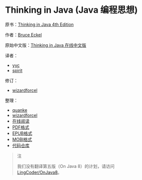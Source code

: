# Thinking in Java \(Java 编程思想\)

原书：[Thinking in Java 4th Edition](http://mindview.net/Books/TIJ4)

作者：[Bruce Eckel](http://www.mindviewinc.com/Index.php)

原始中文版：[Thinking in Java 在线中文版](http://www.yq1012.com/ThinkingInJava/)

译者：

* [yyc](mailto:yycmail@263.net)
* [spirit](mailto:nimbusyyf@sohu.com)

修订：

* [wizardforcel](https://github.com/wizardforcel)

整理：

* [quanke](http://quanke.name)
* [wizardforcel](https://github.com/wizardforcel)
* [在线阅读](https://www.gitbook.com/book/wizardforcel/thinking-in-java/details)
* [PDF格式](https://www.gitbook.com/download/pdf/book/wizardforcel/thinking-in-java)
* [EPUB格式](https://www.gitbook.com/download/epub/book/wizardforcel/thinking-in-java)
* [MOBI格式](https://www.gitbook.com/download/mobi/book/wizardforcel/thinking-in-java)
* [代码仓库](http://github.com/it-ebooks/thinking-in-java-zh)

> 注
>
> 我们没有翻译第五版（On Java 8）的计划，请访问 [LingCoder/OnJava8](https://github.com/LingCoder/OnJava8)。


